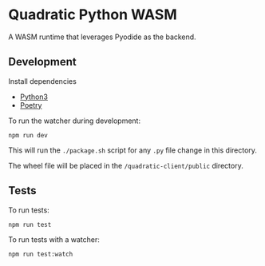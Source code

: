 # Quadratic Python WASM

A WASM runtime that leverages Pyodide as the backend.

## Development

Install dependencies

* [Python3](https://www.python.org/downloads/)
* [Poetry](https://python-poetry.org/docs/#installation)

To run the watcher during development:

```shell
npm run dev
```

This will run the `./package.sh` script for any `.py` file change in this directory.

The wheel file will be placed in the `/quadratic-client/public` directory.

## Tests

To run tests:

```shell
npm run test
```

To run tests with a watcher:

```shell
npm run test:watch
```